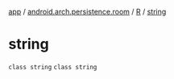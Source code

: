 [app](../../../index.md) / [android.arch.persistence.room](../../index.md) / [R](../index.md) / [string](./index.md)

# string

`class string`
`class string`
